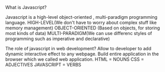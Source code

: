 What is Javascript?

Javascript is a high-level object-oriented , multi-paradigm programming language.
HIGH-LEVEL(We don't have to worry about complex stuff like memory management)
OBJECT-ORIENTED (Based on objects, for storing most kinds of data)
MULTI-PARADIGM(We can use differenc styles of programming such as imperative and declarative)

The role of javascript in web development?
Allow to developer to add dynamic interactive effect to any webpage. Build entire application in the browser which we called web application.
HTML = NOUNS
CSS = ADJECTIVES
JAVASCRIPT = VERBS